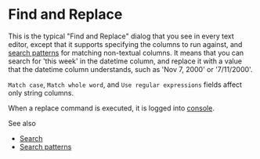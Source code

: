<!-- TITLE: Find and Replace -->
<!-- SUBTITLE: -->

# Find and Replace

This is the typical "Find and Replace" dialog that you see in every text editor, except that
it supports specifying the columns to run against, and [search patterns](../explore/data-search-patterns.md) 
for matching non-textual columns. It means that you can search for 'this week' in the datetime column, and 
replace it with a value that the datetime column understands, such as 'Nov 7, 2000' or '7/11/2000'.

`Match case`, `Match whole word`, and `Use regular expressions` fields affect only string columns.

When a replace command is executed, it is logged into [console](../overview/console.md).

See also
* [Search](../explore/data-search.md)
* [Search patterns](../explore/data-search-patterns.md)